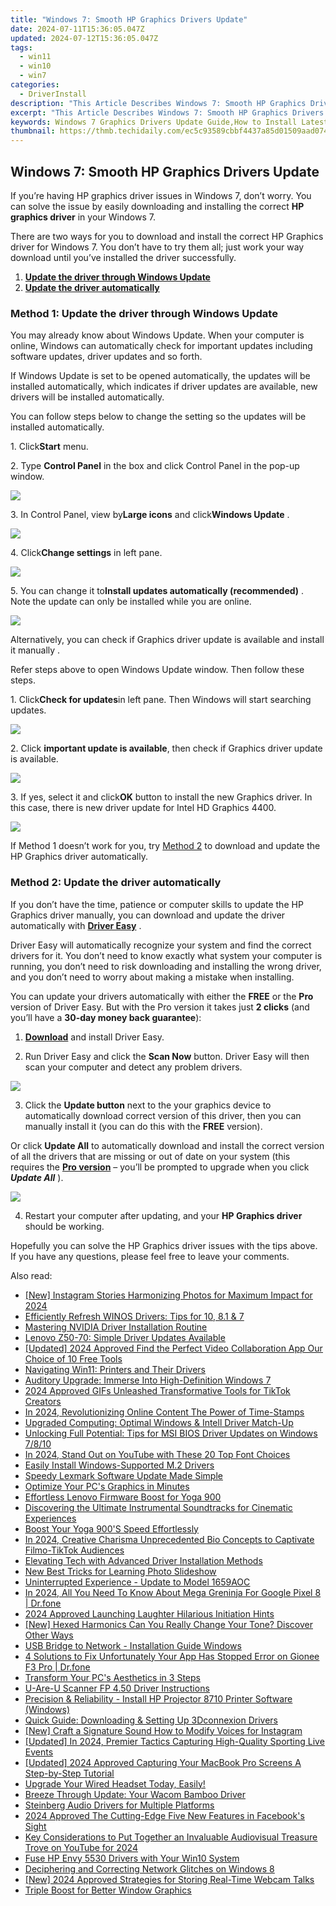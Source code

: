 ```yaml
---
title: "Windows 7: Smooth HP Graphics Drivers Update"
date: 2024-07-11T15:36:05.047Z
updated: 2024-07-12T15:36:05.047Z
tags:
  - win11
  - win10
  - win7
categories:
  - DriverInstall
description: "This Article Describes Windows 7: Smooth HP Graphics Drivers Update"
excerpt: "This Article Describes Windows 7: Smooth HP Graphics Drivers Update"
keywords: Windows 7 Graphics Drivers Update Guide,How to Install Latest HP Graphics Driver on Windows 7,Latest HP Graphics Support for Windows 7,Updating HP Graphics Drivers in Windows 7 Step-by-Step,Download Windows 7 HP Graphics Drivers Update,Troubleshooting HP Graphics Driver Issues on Windows 7,Compatibility of HP Graphics Drivers with Windows 7 Operating System
thumbnail: https://thmb.techidaily.com/ec5c93589cbbf4437a85d01509aad074c0824b7a47a862a6e3798990cfe51fb1.png
---
```


## Windows 7: Smooth HP Graphics Drivers Update

 If you’re having HP graphics driver issues in Windows 7, don’t worry. You can solve the issue by easily downloading and installing the correct **HP graphics driver** in your Windows 7.

 There are two ways for you to download and install the correct HP Graphics driver for Windows 7\. You don’t have to try them all; just work your way download until you’ve installed the driver successfully.

1. **[Update the driver through Windows Update](#method1)**
2. **[Update the driver automatically](#method2)**

### **Method 1: Update the driver through Windows Update**

 You may already know about Windows Update. When your computer is online, Windows can automatically check for important updates including software updates, driver updates and so forth.  
  
 If Windows Update is set to be opened automatically, the updates will be installed automatically, which indicates if driver updates are available, new drivers will be installed automatically.  
  
 You can follow steps below to change the setting so the updates will be installed automatically.  
  
 1\. Click**Start** menu.  
  
 2\. Type **Control Panel** in the box and click Control Panel in the pop-up window.  

![](https://images.drivereasy.com/wp-content/uploads/2016/08/img_57b6ad9680953.png)
  
 3\. In Control Panel, view by**Large icons** and click**Windows Update** .  
  
![](https://images.drivereasy.com/wp-content/uploads/2016/08/img_57b6b0dc2e9e5.jpg)
  
 4\. Click**Change settings** in left pane.
  
![](https://images.drivereasy.com/wp-content/uploads/2016/08/img_57b6b0ea2ddce.jpg)
  
 5\. You can change it to**Install updates automatically (recommended)** . Note the update can only be installed while you are online.  

![](https://images.drivereasy.com/wp-content/uploads/2016/08/img_57b6b1299d8aa.jpg)

Alternatively, you can check if Graphics driver update is available and install it manually .  
  
Refer steps above to open Windows Update window. Then follow these steps.  
  
1\. Click**Check for updates**in left pane. Then Windows will start searching updates.  

![](https://images.drivereasy.com/wp-content/uploads/2016/08/img_57b6b2a3f329c.jpg)

2\. Click **important update is available**, then check if Graphics driver update is available.  

![](https://images.drivereasy.com/wp-content/uploads/2016/08/img_57b6b3ba05a19.jpg)
  
 3\. If yes, select it and click**OK** button to install the new Graphics driver. In this case, there is new driver update for Intel HD Graphics 4400.  

![](https://images.drivereasy.com/wp-content/uploads/2016/08/img_57b6b41474c3e.jpg)

 If Method 1 doesn’t work for you, try [Method 2](#method2) to download and update the HP Graphics driver automatically.

### **Method 2: Update the driver automatically**

 If you don’t have the time, patience or computer skills to update the HP Graphics driver manually, you can download and update the driver automatically with [**Driver Easy**](https://tools.techidaily.com/drivereasy/download/)  .

 Driver Easy will automatically recognize your system and find the correct drivers for it. You don’t need to know exactly what system your computer is running, you don’t need to risk downloading and installing the wrong driver, and you don’t need to worry about making a mistake when installing.

 You can update your drivers automatically with either the **FREE**   or the **Pro**   version of Driver Easy. But with the Pro version it takes just **2 clicks**   (and you’ll have a **30-day money back guarantee**):

 1) **[Download](https://tools.techidaily.com/drivereasy/download/)**  and install Driver Easy.

 2) Run Driver Easy and click the **Scan Now**   button. Driver Easy will then scan your computer and detect any problem drivers.

![](https://images.drivereasy.com/wp-content/uploads/2018/07/img_5b46c663cb433.jpg)

 3) Click the **Update button**   next to the your graphics device to automatically download correct version of this driver, then you can manually install it (you can do this with the **FREE**   version).

 Or click **Update All**   to automatically download and install the correct version of all the drivers that are missing or out of date on your system (this requires the **[Pro version](https://tools.techidaily.com/drivereasy/download/)**   – you’ll be prompted to upgrade when you click _**Update All**_ ).

![](https://images.drivereasy.com/wp-content/uploads/2018/07/img_5b46c698203f7.jpg)

 4) Restart your computer after updating, and your **HP Graphics driver** should be working.

 Hopefully you can solve the HP Graphics driver issues with the tips above. If you have any questions, please feel free to leave your comments.

<ins class="adsbygoogle"
     style="display:block"
     data-ad-format="autorelaxed"
     data-ad-client="ca-pub-7571918770474297"
     data-ad-slot="1223367746"></ins>



<ins class="adsbygoogle"
     style="display:block"
     data-ad-client="ca-pub-7571918770474297"
     data-ad-slot="8358498916"
     data-ad-format="auto"
     data-full-width-responsive="true"></ins>



<span class="atpl-alsoreadstyle">Also read:</span>
<div><ul>
<li><a href="https://instagram-clips.techidaily.com/new-instagram-stories-harmonizing-photos-for-maximum-impact-for-2024/"><u>[New] Instagram Stories  Harmonizing Photos for Maximum Impact for 2024</u></a></li>
<li><a href="https://driver-install.techidaily.com/efficiently-refresh-winos-drivers-tips-for-10-81-and-7/"><u>Efficiently Refresh WINOS Drivers: Tips for 10, 8.1 & 7</u></a></li>
<li><a href="https://driver-install.techidaily.com/mastering-nvidia-driver-installation-routine/"><u>Mastering NVIDIA Driver Installation Routine</u></a></li>
<li><a href="https://driver-install.techidaily.com/lenovo-z50-70-simple-driver-updates-available/"><u>Lenovo Z50-70: Simple Driver Updates Available</u></a></li>
<li><a href="https://video-screen-grab.techidaily.com/updated-2024-approved-find-the-perfect-video-collaboration-app-our-choice-of-10-free-tools/"><u>[Updated] 2024 Approved  Find the Perfect Video Collaboration App  Our Choice of 10 Free Tools</u></a></li>
<li><a href="https://driver-install.techidaily.com/navigating-win11-printers-and-their-drivers/"><u>Navigating Win11: Printers and Their Drivers</u></a></li>
<li><a href="https://driver-install.techidaily.com/auditory-upgrade-immerse-into-high-definition-windows-7/"><u>Auditory Upgrade: Immerse Into High-Definition Windows 7</u></a></li>
<li><a href="https://tiktok-video-recordings.techidaily.com/2024-approved-gifs-unleashed-transformative-tools-for-tiktok-creators/"><u>2024 Approved  GIFs Unleashed  Transformative Tools for TikTok Creators</u></a></li>
<li><a href="https://vp-tips.techidaily.com/in-2024-revolutionizing-online-content-the-power-of-time-stamps/"><u>In 2024, Revolutionizing Online Content  The Power of Time-Stamps</u></a></li>
<li><a href="https://driver-install.techidaily.com/upgraded-computing-optimal-windows-and-intell-driver-match-up/"><u>Upgraded Computing: Optimal Windows & Intell Driver Match-Up</u></a></li>
<li><a href="https://driver-install.techidaily.com/unlocking-full-potential-tips-for-msi-bios-driver-updates-on-windows-7810/"><u>Unlocking Full Potential: Tips for MSI BIOS Driver Updates on Windows 7/8/10</u></a></li>
<li><a href="https://youtube-help.techidaily.com/in-2024-stand-out-on-youtube-with-these-20-top-font-choices/"><u>In 2024, Stand Out on YouTube with These 20 Top Font Choices</u></a></li>
<li><a href="https://driver-install.techidaily.com/easily-install-windows-supported-m2-drivers/"><u>Easily Install Windows-Supported M.2 Drivers</u></a></li>
<li><a href="https://driver-install.techidaily.com/speedy-lexmark-software-update-made-simple/"><u>Speedy Lexmark Software Update Made Simple</u></a></li>
<li><a href="https://driver-install.techidaily.com/optimize-your-pcs-graphics-in-minutes/"><u>Optimize Your PC's Graphics in Minutes</u></a></li>
<li><a href="https://driver-install.techidaily.com/effortless-lenovo-firmware-boost-for-yoga-900/"><u>Effortless Lenovo Firmware Boost for Yoga 900</u></a></li>
<li><a href="https://sound-tweaking.techidaily.com/discovering-the-ultimate-instrumental-soundtracks-for-cinematic-experiences/"><u>Discovering the Ultimate Instrumental Soundtracks for Cinematic Experiences</u></a></li>
<li><a href="https://driver-install.techidaily.com/boost-your-yoga-900s-speed-effortlessly/"><u>Boost Your Yoga 900'S Speed Effortlessly</u></a></li>
<li><a href="https://tiktok-clips.techidaily.com/in-2024-creative-charisma-unprecedented-bio-concepts-to-captivate-filmo-tiktok-audiences/"><u>In 2024, Creative Charisma  Unprecedented Bio Concepts to Captivate Filmo-TikTok Audiences</u></a></li>
<li><a href="https://driver-install.techidaily.com/elevating-tech-with-advanced-driver-installation-methods/"><u>Elevating Tech with Advanced Driver Installation Methods</u></a></li>
<li><a href="https://ai-editing-video.techidaily.com/new-best-tricks-for-learning-photo-slideshow/"><u>New Best Tricks for Learning Photo Slideshow</u></a></li>
<li><a href="https://driver-install.techidaily.com/uninterrupted-experience-update-to-model-1659aoc/"><u>Uninterrupted Experience - Update to Model 1659AOC</u></a></li>
<li><a href="https://pokemon-go-android.techidaily.com/in-2024-all-you-need-to-know-about-mega-greninja-for-google-pixel-8-drfone-by-drfone-virtual-android/"><u>In 2024, All You Need To Know About Mega Greninja For Google Pixel 8 | Dr.fone</u></a></li>
<li><a href="https://article-knowledge.techidaily.com/2024-approved-launching-laughter-hilarious-initiation-hints/"><u>2024 Approved  Launching Laughter  Hilarious Initiation Hints</u></a></li>
<li><a href="https://some-techniques.techidaily.com/new-hexed-harmonics-can-you-really-change-your-tone-discover-other-ways/"><u>[New] Hexed Harmonics  Can You Really Change Your Tone? Discover Other Ways</u></a></li>
<li><a href="https://driver-install.techidaily.com/usb-bridge-to-network-installation-guide-windows/"><u>USB Bridge to Network - Installation Guide Windows</u></a></li>
<li><a href="https://howto.techidaily.com/4-solutions-to-fix-unfortunately-your-app-has-stopped-error-on-gionee-f3-pro-drfone-by-drfone-fix-android-problems-fix-android-problems/"><u>4 Solutions to Fix Unfortunately Your App Has Stopped Error on Gionee F3 Pro | Dr.fone</u></a></li>
<li><a href="https://driver-install.techidaily.com/transform-your-pcs-aesthetics-in-3-steps/"><u>Transform Your PC's Aesthetics in 3 Steps</u></a></li>
<li><a href="https://driver-install.techidaily.com/u-are-u-scanner-fp-450-driver-instructions/"><u>U-Are-U Scanner FP 4.50 Driver Instructions</u></a></li>
<li><a href="https://driver-install.techidaily.com/precision-and-reliability-install-hp-projector-8710-printer-software-windows/"><u>Precision & Reliability - Install HP Projector 8710 Printer Software (Windows)</u></a></li>
<li><a href="https://driver-install.techidaily.com/quick-guide-downloading-and-setting-up-3dconnexion-drivers/"><u>Quick Guide: Downloading & Setting Up 3Dconnexion Drivers</u></a></li>
<li><a href="https://instagram-video-recordings.techidaily.com/new-craft-a-signature-sound-how-to-modify-voices-for-instagram/"><u>[New] Craft a Signature Sound  How to Modify Voices for Instagram</u></a></li>
<li><a href="https://video-screen-grab.techidaily.com/updated-in-2024-premier-tactics-capturing-high-quality-sporting-live-events/"><u>[Updated] In 2024, Premier Tactics  Capturing High-Quality Sporting Live Events</u></a></li>
<li><a href="https://screen-recording.techidaily.com/updated-2024-approved-capturing-your-macbook-pro-screens-a-step-by-step-tutorial/"><u>[Updated] 2024 Approved  Capturing Your MacBook Pro Screens  A Step-by-Step Tutorial</u></a></li>
<li><a href="https://driver-install.techidaily.com/upgrade-your-wired-headset-today-easily/"><u>Upgrade Your Wired Headset Today, Easily!</u></a></li>
<li><a href="https://driver-install.techidaily.com/breeze-through-update-your-wacom-bamboo-driver/"><u>Breeze Through Update: Your Wacom Bamboo Driver</u></a></li>
<li><a href="https://driver-install.techidaily.com/steinberg-audio-drivers-for-multiple-platforms/"><u>Steinberg Audio Drivers for Multiple Platforms</u></a></li>
<li><a href="https://facebook-clips.techidaily.com/2024-approved-the-cutting-edge-five-new-features-in-facebooks-sight/"><u>2024 Approved  The Cutting-Edge Five  New Features in Facebook's Sight</u></a></li>
<li><a href="https://sound-optimizing.techidaily.com/key-considerations-to-put-together-an-invaluable-audiovisual-treasure-trove-on-youtube-for-2024/"><u>Key Considerations to Put Together an Invaluable Audiovisual Treasure Trove on YouTube for 2024</u></a></li>
<li><a href="https://driver-install.techidaily.com/fuse-hp-envy-5530-drivers-with-your-win10-system/"><u>Fuse HP Envy 5530 Drivers with Your Win10 System</u></a></li>
<li><a href="https://driver-install.techidaily.com/deciphering-and-correcting-network-glitches-on-windows-8/"><u>Deciphering and Correcting Network Glitches on Windows 8</u></a></li>
<li><a href="https://video-capture.techidaily.com/new-2024-approved-strategies-for-storing-real-time-webcam-talks/"><u>[New] 2024 Approved  Strategies for Storing Real-Time Webcam Talks</u></a></li>
<li><a href="https://driver-install.techidaily.com/triple-boost-for-better-window-graphics/"><u>Triple Boost for Better Window Graphics</u></a></li>
</ul></div>
